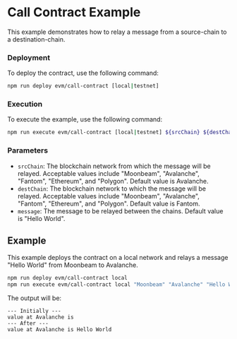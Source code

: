 # Call Contract Example

This example demonstrates how to relay a message from a source-chain to a destination-chain.

### Deployment

To deploy the contract, use the following command:

```bash
npm run deploy evm/call-contract [local|testnet]
```

### Execution

To execute the example, use the following command:

```bash
npm run execute evm/call-contract [local|testnet] ${srcChain} ${destChain} ${message}
```

### Parameters

-   `srcChain`: The blockchain network from which the message will be relayed. Acceptable values include "Moonbeam", "Avalanche", "Fantom", "Ethereum", and "Polygon". Default value is Avalanche.
-   `destChain`: The blockchain network to which the message will be relayed. Acceptable values include "Moonbeam", "Avalanche", "Fantom", "Ethereum", and "Polygon". Default value is Fantom.
-   `message`: The message to be relayed between the chains. Default value is "Hello World".

## Example

This example deploys the contract on a local network and relays a message "Hello World" from Moonbeam to Avalanche.

```bash
npm run deploy evm/call-contract local
npm run execute evm/call-contract local "Moonbeam" "Avalanche" "Hello World"
```

The output will be:

```
--- Initially ---
value at Avalanche is
--- After ---
value at Avalanche is Hello World
```
